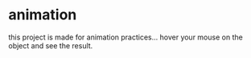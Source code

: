 # animation
this project is made for animation practices...
hover your mouse on the object and see the result.
